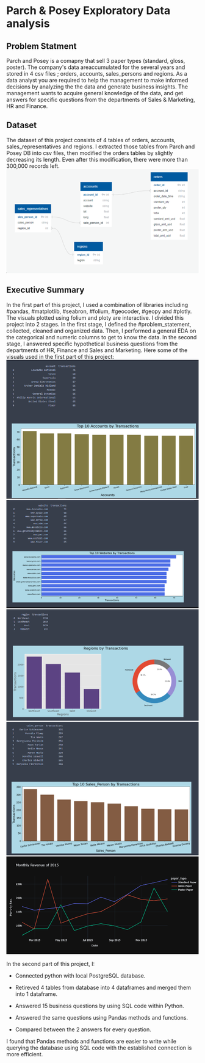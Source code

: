 # Parch & Posey Exploratory Data analysis

## Problem Statment
Parch and Posey is a comapny that sell 3 paper types (standard, gloss, poster). The company's data areaccumulated for the several years and stored in 4 csv files ; 
orders, accounts, sales_persons and regions. As a data analyst you are required to help the management to make informed decisions by analyzing the the data and 
generate business insights. The management wants to acquire general knowledge of the data, and get answers for specific questions from the departments of Sales & 
Marketing, HR and Finance.


## Dataset
The dataset of this project consists of 4 tables of orders, accounts, sales_representatives and regions. I extracted those tables from Parch
and Posey DB into csv files, then modified the orders tables by slightly decreasing its length. Even after this modification, there were more than 300,000 records left.
\
![](assets/0.png)

## Executive Summary
In the first part of this project, I used a combination of libraries including #pandas, #matplotlib, #seabron, #folium, #geocoder, #geopy and #plotly. The visuals plotted using folium 
and ploty are interactive. I divided this project into 2 stages. In the first stage, I defined the #problem_statement, collected, cleaned and organized data. Then, I performed a general EDA on 
the categorical and numeric columns to get to know the data. In the second stage, I answered specific hypothetical business questions from the departments of HR, 
Finance and Sales and Marketing. Here some of the visuals used in the first part of this project:
\
![](assets/1.PNG)
![](assets/2.PNG)
![](assets/3.PNG)
![](assets/4.PNG)
![](assets/5.PNG)

In the second part of this project, I:
- Connected python with local PostgreSQL database.

- Retireved 4 tables from database into 4 dataframes and merged them into 1 dataframe.

- Answered 15 business questions by using SQL code within Python.

- Answered the same questions using Pandas methods and functions.

- Compared between the 2 answers for every question.

I found that Pandas methods and functions are easier to write while querying the database using SQL code with the established connection is more efficient.

